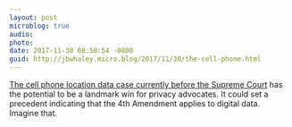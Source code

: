 ```yaml
---
layout: post
microblog: true
audio: 
photo: 
date: 2017-11-30 08:50:54 -0800
guid: http://jbwhaley.micro.blog/2017/11/30/the-cell-phone.html
---
```

[The cell phone location data case currently before the Supreme Court](https://arstechnica.com/tech-policy/2017/11/justices-hear-case-that-could-reshape-location-privacy-in-the-cellular-age/) has the potential to be a landmark win for privacy advocates. It could set a precedent indicating that the 4th Amendment applies to digital data. Imagine that.
